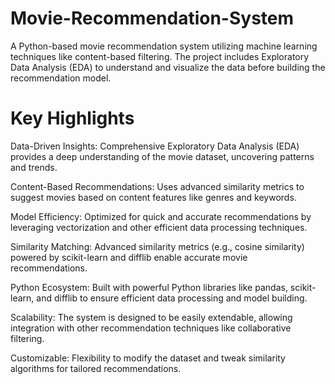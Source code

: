 # Movie-Recommendation-System

A Python-based movie recommendation system utilizing machine learning techniques like content-based filtering. The project includes Exploratory Data Analysis (EDA) to understand and visualize the data before building the recommendation model.

# Key Highlights

Data-Driven Insights: Comprehensive Exploratory Data Analysis (EDA) provides a deep understanding of the movie dataset, uncovering patterns and trends.

Content-Based Recommendations: Uses advanced similarity metrics to suggest movies based on content features like genres and keywords.

Model Efficiency: Optimized for quick and accurate recommendations by leveraging vectorization and other efficient data processing techniques.

Similarity Matching: Advanced similarity metrics (e.g., cosine similarity) powered by scikit-learn and difflib enable accurate movie recommendations.

Python Ecosystem: Built with powerful Python libraries like pandas, scikit-learn, and difflib to ensure efficient data processing and model building.

Scalability: The system is designed to be easily extendable, allowing integration with other recommendation techniques like collaborative filtering.

Customizable: Flexibility to modify the dataset and tweak similarity algorithms for tailored recommendations.
